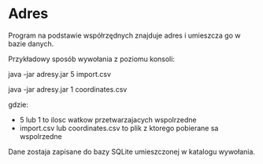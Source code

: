 # Adres
Program na podstawie współrzędnych znajduje adres i umieszcza go w bazie danych.

Przykładowy sposób wywołania z poziomu konsoli:

java -jar adresy.jar 5 import.csv

java -jar adresy.jar 1 coordinates.csv

gdzie:

- 5 lub 1 to ilosc watkow przetwarzajacych wspolrzedne
- import.csv lub coordinates.csv to plik z ktorego pobierane sa wspolrzedne

Dane zostaja zapisane do bazy SQLite umieszczonej w katalogu wywołania.
